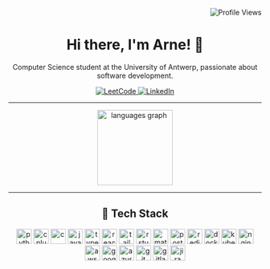 <p align="right">
  <img src="https://komarev.com/ghpvc/?username=arnedepeuter&label=Profile%20views&color=0e75b6&style=flat" alt="Profile Views" />
</p>


<h1 align="center">Hi there, I'm Arne! 👋</h1>
<p align="center">Computer Science student at the University of Antwerp, passionate about software development.</p>

<div align="center">
  <a href="https://leetcode.com/u/ArneDP/" target="_blank">
    <img src="https://img.shields.io/badge/LeetCode-000000?logo=LeetCode&logoColor=#d16c06" alt="LeetCode" />
  </a>
  <a href="https://www.linkedin.com/in/arne-de-peuter-4055a6267/" target="_blank">
    <img src="https://custom-icon-badges.demolab.com/badge/LinkedIn-0A66C2?logo=linkedin-white&logoColor=fff" alt="LinkedIn" />
  </a>
</div>

---

<div align="center">
  <img src="https://github-readme-stats.vercel.app/api/top-langs?username=ArneDePeuter&locale=en&hide_title=false&layout=compact&card_width=320&langs_count=4&theme=dark&hide_border=false&order=2" height="150" alt="languages graph"  />
</div>


---

<h2 align="center">🚀 Tech Stack</h2>

<p align="center">
  <img src="https://cdn.jsdelivr.net/gh/devicons/devicon/icons/python/python-original.svg" height="30" alt="python" />
  <img src="https://cdn.jsdelivr.net/gh/devicons/devicon/icons/cplusplus/cplusplus-original.svg" height="30" alt="cplusplus" />
  <img src="https://cdn.jsdelivr.net/gh/devicons/devicon/icons/c/c-original.svg" height="30" alt="c" />
  <img src="https://cdn.jsdelivr.net/gh/devicons/devicon/icons/javascript/javascript-original.svg" height="30" alt="javascript" />
  <img src="https://cdn.jsdelivr.net/gh/devicons/devicon/icons/typescript/typescript-original.svg" height="30" alt="typescript" />
  <img src="https://cdn.jsdelivr.net/gh/devicons/devicon/icons/react/react-original.svg" height="30" alt="react" />
  <img src="https://cdn.jsdelivr.net/gh/devicons/devicon/icons/tailwindcss/tailwindcss-original-wordmark.svg" height="30" alt="tailwindcss" />
  <img src="https://cdn.jsdelivr.net/gh/devicons/devicon/icons/rstudio/rstudio-original.svg" height="30" alt="rstudio" />
  <img src="https://cdn.jsdelivr.net/gh/devicons/devicon/icons/matlab/matlab-original.svg" height="30" alt="matlab" />
  <img src="https://cdn.jsdelivr.net/gh/devicons/devicon/icons/postgresql/postgresql-original.svg" height="30" alt="postgresql" />
  <img src="https://cdn.jsdelivr.net/gh/devicons/devicon/icons/redis/redis-original.svg" height="30" alt="redis" />
  <img src="https://cdn.jsdelivr.net/gh/devicons/devicon/icons/docker/docker-original.svg" height="30" alt="docker" />
  <img src="https://cdn.jsdelivr.net/gh/devicons/devicon/icons/kubernetes/kubernetes-plain.svg" height="30" alt="kubernetes" />
  <img src="https://cdn.jsdelivr.net/gh/devicons/devicon/icons/nginx/nginx-original.svg" height="30" alt="nginx" />
  <img src="https://cdn.jsdelivr.net/gh/devicons/devicon/icons/amazonwebservices/amazonwebservices-line-wordmark.svg" height="30" alt="aws" />
  <img src="https://cdn.jsdelivr.net/gh/devicons/devicon/icons/googlecloud/googlecloud-original.svg" height="30" alt="google cloud" />
  <img src="https://cdn.jsdelivr.net/gh/devicons/devicon/icons/azure/azure-original.svg" height="30" alt="azure" />
  <img src="https://cdn.jsdelivr.net/gh/devicons/devicon/icons/git/git-original.svg" height="30" alt="git" />
  <img src="https://cdn.jsdelivr.net/gh/devicons/devicon/icons/gitlab/gitlab-original.svg" height="30" alt="gitlab" />
  <img src="https://cdn.jsdelivr.net/gh/devicons/devicon/icons/jira/jira-original.svg" height="30" alt="jira" />
</p>
